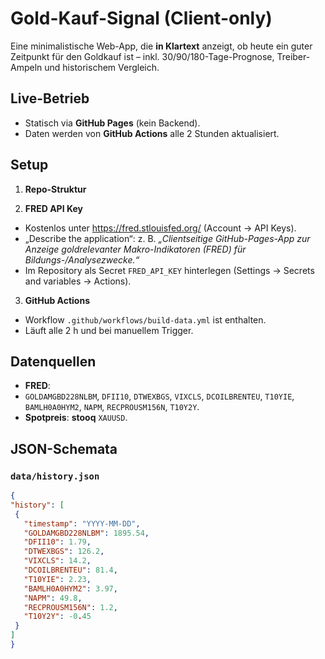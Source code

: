# Gold-Kauf-Signal (Client-only)

Eine minimalistische Web-App, die **in Klartext** anzeigt, ob heute ein guter Zeitpunkt für den Goldkauf ist – inkl. 30/90/180-Tage-Prognose, Treiber-Ampeln und historischem Vergleich.

## Live-Betrieb
- Statisch via **GitHub Pages** (kein Backend).
- Daten werden von **GitHub Actions** alle 2 Stunden aktualisiert.

## Setup

1. **Repo-Struktur**

2. **FRED API Key**
- Kostenlos unter https://fred.stlouisfed.org/ (Account → API Keys).
- „Describe the application“: z. B. *„Clientseitige GitHub-Pages-App zur Anzeige goldrelevanter Makro-Indikatoren (FRED) für Bildungs-/Analysezwecke.“*
- Im Repository als Secret `FRED_API_KEY` hinterlegen (Settings → Secrets and variables → Actions).

3. **GitHub Actions**
- Workflow `.github/workflows/build-data.yml` ist enthalten.
- Läuft alle 2 h und bei manuellem Trigger.

## Datenquellen
- **FRED**: 
- `GOLDAMGBD228NLBM`, `DFII10`, `DTWEXBGS`, `VIXCLS`, `DCOILBRENTEU`, `T10YIE`, `BAMLH0A0HYM2`, `NAPM`, `RECPROUSM156N`, `T10Y2Y`.
- **Spotpreis**: **stooq** `XAUUSD`.

## JSON-Schemata

### `data/history.json`
```json
{
"history": [
 {
   "timestamp": "YYYY-MM-DD",
   "GOLDAMGBD228NLBM": 1895.54,
   "DFII10": 1.79,
   "DTWEXBGS": 126.2,
   "VIXCLS": 14.2,
   "DCOILBRENTEU": 81.4,
   "T10YIE": 2.23,
   "BAMLH0A0HYM2": 3.97,
   "NAPM": 49.8,
   "RECPROUSM156N": 1.2,
   "T10Y2Y": -0.45
 }
]
}
